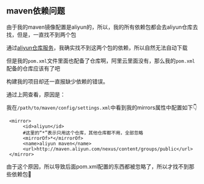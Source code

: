 ## maven依赖问题

由于我的maven镜像配置是aliyun的，所以，我的所有依赖包都会去aliyun仓库去找，但是，一直找不到两个包

通过[aliyun仓库服务](https://maven.aliyun.com/mvn/search)，我确实找不到这两个包的依赖，所以自然无法自动下载

但是我的`pom.xml`文件里面也配备了仓库啊，阿里云里面没有，那么我的`pom.xml`配备的仓库应该有了吧

构建我的项目却还一直报缺少依赖的错误。

通过上网查看，原因是：

我在`/path/to/maven/config/settings.xml`中看到我的mirrors属性中配置如下:point_down:

```
 <mirror>
      <id>aliyun</id>
	  #这里的“*”表示只用这个仓库，其他仓库都不用，全部忽略
      <mirrorOf>*</mirrorOf>
      <name>aliyun maven</name>
      <url>http://maven.aliyun.com/nexus/content/groups/public</url>
 </mirror>
```

由于这个原因，所以导致后面pom.xml配置的东西都被忽略了，所以才找不到那些依赖包:poop: